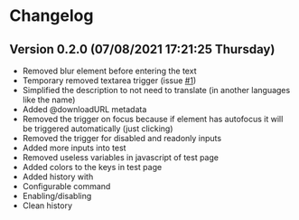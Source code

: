 <!--
  Created at: 07/08/2021 15:47:38 Thursday
  Modified at: 07/08/2021 05:21:26 PM Thursday
-->

# Changelog

## Version 0.2.0 (07/08/2021 17:21:25 Thursday)

- Removed blur element before entering the text
- Temporary removed textarea trigger (issue [#1](https://gitea.com/thisago/safeWriting/issues/1))
- Simplified the description to not need to translate (in another languages like the name)
- Added @downloadURL metadata
- Removed the trigger on focus because if element has autofocus it will be triggered automatically (just clicking)
- Removed the trigger for disabled and readonly inputs
- Added more inputs into test
- Removed useless variables in javascript of test page
- Added colors to the keys in test page
- Added history with
 - Configurable command
 - Enabling/disabling
 - Clean history
